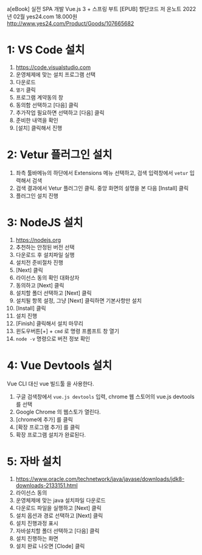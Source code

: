 a[eBook] 실전 SPA 개발 Vue.js 3 + 스프링 부트
[EPUB] 향단코드 저 온노트 2022년 02월 yes24.com 18.000원
http://www.yes24.com/Product/Goods/107665682


# 1: VS Code 설치

1. https://code.visualstudio.com
2. 운영체제에 맞는 설치 프로그램 선택
3. 다운로드
4. `열기` 클릭
5. 프로그램 계약동의 창
6. 동의함 선택하고 [다음] 클릭
7. 추가작업 필요하면 선택하고 [다음] 클릭
8. 준비한 내역을 확인
9. [설치] 클릭해서 진행

# 2: Vetur 플러그인 설치

1. 좌측 툴바메뉴의 하단에서 Extensions 메뉴 선택하고, 검색 입력창에서 `vetur` 입력해서 검색
2. 검색 결과에서 Vetur 플러그인 클릭. 중앙 화면의 설명을 본 다음 [Install] 클릭
3. 플러그인 설치 진행

# 3: NodeJS 설치

1. https://nodejs.org
2. 추천하는 안정된 버전 선택
3. 다운로드 후 설치파일 실행
4. 설치전 준비절차 진행
5. [Next] 클릭
6. 라이선스 동의 확인 대화상자
7. 동의하고 [Next] 클릭
8. 설치할 폴더 선택하고 [Next] 클릭
9. 설치될 항목 설정, 그냥 [Next] 클릭하면 기본사항만 설치
10. [Install] 클릭
11. 설치 진행
12. [Finish] 클릭해서 설치 마무리
13. 윈도우버튼[+] + `cmd` 로 명령 프롬프트 창 열기
14. `node -v` 명령으로 버전 정보 확인

# 4: Vue Devtools 설치

Vue CLI 대신 vue 빌드툴 을 사용한다.

1. 구글 검색창에서 `vue.js devtools` 입력, chrome 웹 스토어의 vue.js devtools 를 선택
2. Google Chrome 의 웹스토가 열린다.
3. [chrome에 추가] 를 클릭
4. [확장 프로그램 추가] 를 클릭
5. 확장 프로그램 설치가 완료된다.

# 5: 자바 설치

1. https://www.oracle.com/technetwork/java/javase/downloads/jdk8-downloads-2133151.html
2. 라이선스 동의
3. 운영체제에 맞는 java 설치파일 다운로드
4. 다운로드 파일을 실행하고 [Next] 클릭
5. 설치 옵션과 경로 선택하고 [Next] 클릭
6. 설치 진행과정 표시
7. 자바설치할 폴더 선택하고 [다음] 클릭
8. 설치 진행하는 화면
9. 설치 완료 나오면 [Clode] 클릭

